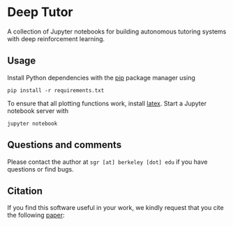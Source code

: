 Deep Tutor
==========

A collection of Jupyter notebooks for building autonomous tutoring systems with deep reinforcement learning.

Usage
-----

Install Python dependencies with the [pip](https://pip.pypa.io/en/stable/installing/) package
manager using

```
pip install -r requirements.txt
```

To ensure that all plotting functions work, install [latex](https://www.latex-project.org/). Start a Jupyter notebook server with

```
jupyter notebook
```

Questions and comments
----------------------

Please contact the author at `sgr [at] berkeley [dot] edu` if you have questions or find bugs.

Citation
--------
If you find this software useful in your work, we kindly request that you cite the following [paper]():

```
```
